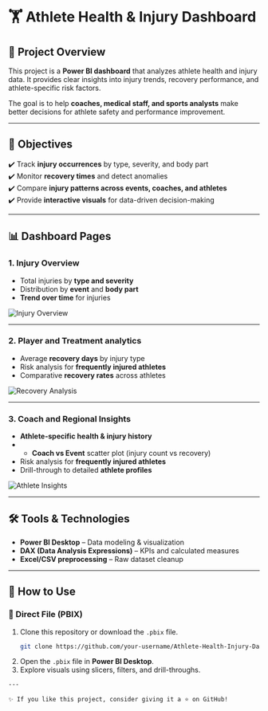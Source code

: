# 🏋️ Athlete Health & Injury Dashboard  

## 📌 Project Overview  
This project is a **Power BI dashboard** that analyzes athlete health and injury data. It provides clear insights into injury trends, recovery performance, and athlete-specific risk factors.  

The goal is to help **coaches, medical staff, and sports analysts** make better decisions for athlete safety and performance improvement.  

---

## 🎯 Objectives  
✔️ Track **injury occurrences** by type, severity, and body part  
✔️ Monitor **recovery times** and detect anomalies  
✔️ Compare **injury patterns across events, coaches, and athletes**  
✔️ Provide **interactive visuals** for data-driven decision-making  

---

## 📊 Dashboard Pages  

### **1. Injury Overview**  
- Total injuries by **type and severity**  
- Distribution by **event** and **body part**  
- **Trend over time** for injuries  

![Injury Overview](https://github.com/SiddharthRGowda/Athlete-Health-Intelligence/blob/27d1859667462c90dda6a6cfc8ed2f9e4c67219a/Screenshots/Athlete%20Final-1.png)

---

### **2. Player and Treatment analytics**  
- Average **recovery days** by injury type  
- Risk analysis for **frequently injured athletes**    
- Comparative **recovery rates** across athletes  

![Recovery Analysis](https://github.com/SiddharthRGowda/Athlete-Health-Intelligence/blob/a388485c758095e727223954b9a6ba2687c2c2e6/Screenshots/Athlete%20Final-2.png)  

---

### **3. Coach and Regional Insights**  
- **Athlete-specific health & injury history**
- - **Coach vs Event** scatter plot (injury count vs recovery)
- Risk analysis for **frequently injured athletes**  
- Drill-through to detailed **athlete profiles**  

![Athlete Insights](https://github.com/SiddharthRGowda/Athlete-Health-Intelligence/blob/d582e29ce73a6c9c906d3e9bf6cf21c73f4577c9/Screenshots/Athlete%20Final-3.png)  

---

## 🛠️ Tools & Technologies  
- **Power BI Desktop** – Data modeling & visualization  
- **DAX (Data Analysis Expressions)** – KPIs and calculated measures  
- **Excel/CSV preprocessing** – Raw dataset cleanup  

---

## 🚀 How to Use  

### 🔹 Direct File (PBIX)  
1. Clone this repository or download the `.pbix` file.  
   ```bash
   git clone https://github.com/your-username/Athlete-Health-Injury-Dashboard.git
   ```  
2. Open the `.pbix` file in **Power BI Desktop**.  
3. Explore visuals using slicers, filters, and drill-throughs.
```
---

✨ If you like this project, consider giving it a ⭐ on GitHub!  
